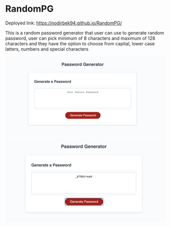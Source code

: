 # RandomPG
Deployed link: https://nodirbek94.github.io/RandomPG/
<p>This is a random password generator that user can use to generate random password, user can pick minimum of 8 characters and maximum of 128 characters and they have the option to choose from capital, lower case latters, numbers and special characters<p>
  <img src="./Assets/Screen%20Shot%202020-09-18%20at%209.05.45%20PM.png">
  <img src="./Assets/Screen%20Shot%202020-09-18%20at%209.06.23%20PM.png">

